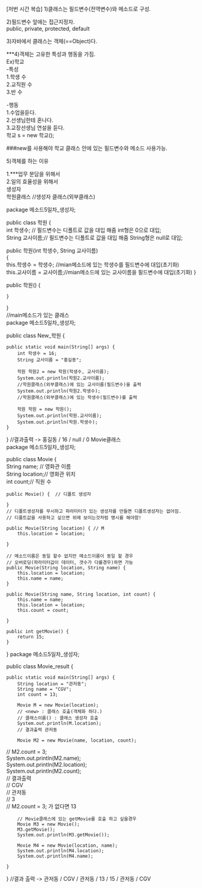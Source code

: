 [저번 시간 복습]
1)클래스는 필드변수(전역변수)와 메소드로 구성.

2)필드변수 앞에는 접근지정자.  
public, private, protected, default

3)자바에서 클래스는 객체(==Object)다.

***4)객체는 고유한 특성과 행동을 가짐.  
Ex)학교  
-특성  
1.학생 수  
2.교직원 수  
3.반 수

-행동  
1.수업을듣다.  
2.선생님한테 혼나다.  
3.교장선생님 연설을 듣다.  
학교 s = new 학교();  

###new를 사용해야 학교 클래스 안에 있는 필드변수와 메소드 사용가능.

5)객체를 하는 이유  

1.***업무 분담을 위해서  
2.일의 효율성을 위해서  
생성자  
학원클래스
	//생성자 클래스(외부클래스)  

package 메소드5일차_생성자;

public class 학원 {  
	int 학생수;  // 필드변수는 디폴트로 값을 대입 해줌 int형은 0으로 대입;  
	String 교사이름;// 필드변수는 디폴트로 값을 대입 해줌 String형은 null로 대입;

public 학원(int 학생수, String 교사이름)   
{  
		this.학생수 = 학생수;  //mian메소드에 있는 학생수를 필드변수에 대입(초기화)  
		this.교사이름 = 교사이름;//mian메소드에 있는 교사이름을 필드변수에 대입(초기화)
	}

public 학원() {
		
	}
}  
//main메소드가 있는 클래스  
package 메소드5일차_생성자;

public class New_학원 {

	public static void main(String[] args) {
		int 학생수 = 16;
		String 교사이름 = "홍길동";
		
		학원 학원2 = new 학원(학생수, 교사이름);
		System.out.println(학원2.교사이름);
		//학원클래스(외부클래스)에 있는 교사이름(필드변수)을 출력
		System.out.println(학원2.학생수);
		//학원클래스(외부클래스)에 있는 학생수(필드변수)를 출력

		학원 학원 = new 학원();
		System.out.println(학원.교사이름);
		System.out.println(학원.학생수);
	}

}
//결과출력 -> 홍길동 / 16 / null / 0
Movie클래스  
package 메소드5일차_생성자;

public class Movie {  
	String name;  // 영화관 이름  
	String location;// 영화관 위치  
	int count;// 직원 수

	public Movie() {  // 디폴트 생성자

	}
	// 디폴트생성자를 무시하고 파라미터가 있는 생성자를 만들면 디폴트생성자는 없어짐.
	// 디폴트값을 사용하고 싶으면 위에 보이는것처럼 명시를 해야함!

	public Movie(String location) { // M
		this.location = location;

	}

	// 메소드이름은 동일 할수 없지만 메소드이름이 동일 할 경우
	// 오버로딩(파라미터값이 데이터, 갯수가 다를경우)하면 가능
	public Movie(String location, String name) {   
		this.location = location;
		this.name = name;
	}

	public Movie(String name, String location, int count) {   
		this.name = name;
		this.location = location;
		this.count = count;

	}

	public int getMovie() { 
		return 15;
	}

}
package 메소드5일차_생성자;

public class Movie_result {

	public static void main(String[] args) {
		String location = "관저동";
		String name = "CGV";
		int count = 13;

		Movie M = new Movie(location);
		// <new> : 클래스 호출(객체화 하다.)
		// 클래스이름() : 클래스 생성자 호출
		System.out.println(M.location);
		// 결과출력 관저동

		Movie M2 = new Movie(name, location, count);
//		M2.count = 3;  
		System.out.println(M2.name);  
		System.out.println(M2.location);  
		System.out.println(M2.count);  
		// 결과출력  
		// CGV  
		// 관저동  
		// 3  
		// M2.count = 3; 가 없다면 13

		// Movie클래스에 있는 getMovie를 호출 하고 싶을경우
		Movie M3 = new Movie();
		M3.getMovie();
		System.out.println(M3.getMovie());

		Movie M4 = new Movie(location, name);
		System.out.println(M4.location);
		System.out.println(M4.name);

	}

}
//결과 출력 -> 관저동 / CGV / 관저동 / 13 / 15 / 관저동 / CGV